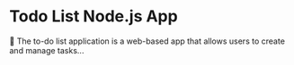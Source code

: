 # Todo List Node.js App

📝 The to-do list application is a web-based app that allows users to create and manage tasks...
